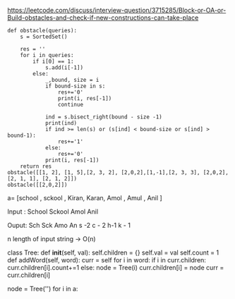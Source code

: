 https://leetcode.com/discuss/interview-question/3715285/Block-or-OA-or-Build-obstacles-and-check-if-new-constructions-can-take-place
```
def obstacle(queries):
    s = SortedSet()
    
    res = ''
    for i in queries:
        if i[0] == 1:
            s.add(i[-1])
        else:
            _,bound, size = i
            if bound-size in s:
                res+='0'
                print(i, res[-1])
                continue
            
            ind = s.bisect_right(bound - size -1)
            print(ind)
            if ind >= len(s) or (s[ind] < bound-size or s[ind] > bound-1):
                res+='1'
            else:
                res+='0'
            print(i, res[-1])
    return res
obstacle([[1, 2], [1, 5],[2, 3, 2], [2,0,2],[1,-1],[2, 3, 3], [2,0,2], [2, 1, 1], [2, 1, 2]])
obstacle([[2,0,2]])
```



a= [school , sckool , Kiran, Karan, Amol , Amul , Anil ]
 
Input :
School
Sckool
Amol
Anil
 
Ouput:
Sch
Sck
Amo
An
            s -2 
           c - 2
         h-1   k - 1



n length of input string -> O(n)

class Tree:
	def __init__(self, val):
		self.children = {}
		self.val = val
		self.count = 1
	def addWord(self, word):
		curr = self
		for i in word:
			if i in curr.children:
				curr.children[i].count+=1
			else:
				node = Tree(i)
				curr.children[i] = node
			curr = curr.children[i]
		

node = Tree('')
for i in a:
	